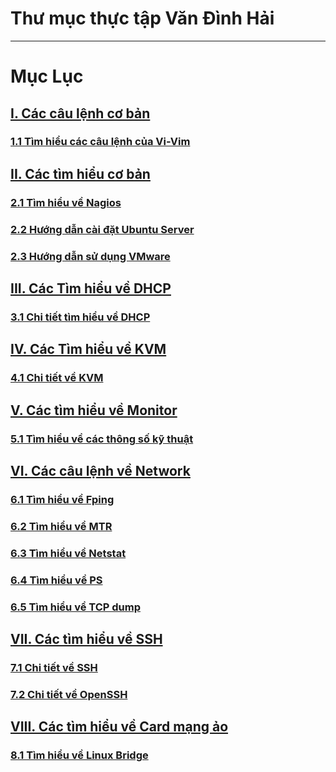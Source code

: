 # Thư mục thực tập Văn Đình Hải
-------------------------------------------
# Mục Lục
## [I. Các câu lệnh cơ bản](https://github.com/hoanghaivnn/meditech-thuctap/tree/master/HaiVD/Base%20Commands)
### [1.1 Tìm hiểu các câu lệnh của Vi-Vim](https://github.com/hoanghaivnn/meditech-thuctap/blob/master/HaiVD/Base%20Commands/TimhieucongcuVi_Vim.md)
## [II. Các tìm hiểu cơ bản](https://github.com/hoanghaivnn/meditech-thuctap/tree/master/HaiVD/Base%20Research)
### [2.1 Tìm hiểu về Nagios](https://github.com/hoanghaivnn/meditech-thuctap/blob/master/HaiVD/Base%20Research/Nagios.md)
### [2.2 Hướng dẫn cài đặt Ubuntu Server](https://github.com/hoanghaivnn/meditech-thuctap/blob/master/HaiVD/Base%20Research/huongdancaidatUbuntuServer.md)
### [2.3 Hướng dẫn sử dụng VMware](https://github.com/hoanghaivnn/meditech-thuctap/blob/master/HaiVD/Base%20Research/huongdansdVMware.md)
## [III. Các Tìm hiểu về DHCP](https://github.com/hoanghaivnn/meditech-thuctap/tree/master/HaiVD/DHCP)
### [3.1 Chi tiết tìm hiểu về DHCP](https://github.com/hoanghaivnn/meditech-thuctap/blob/master/HaiVD/DHCP/DHCP.md)
## [IV. Các Tìm hiểu về KVM](https://github.com/hoanghaivnn/meditech-thuctap/tree/master/HaiVD/KVM)
### [4.1 Chi tiết về KVM](https://github.com/hoanghaivnn/meditech-thuctap/blob/master/HaiVD/KVM/TimhieuveKMV.md)
## [V. Các tìm hiểu về Monitor](https://github.com/hoanghaivnn/meditech-thuctap/tree/master/HaiVD/Monitor)
### [5.1 Tìm hiểu về các thông số kỹ thuật](https://github.com/hoanghaivnn/meditech-thuctap/blob/master/HaiVD/Monitor/Cacthongsokythuat.md)
## [VI. Các câu lệnh về Network](https://github.com/hoanghaivnn/meditech-thuctap/tree/master/HaiVD/NetworkCommands)
### [6.1 Tìm hiểu về Fping ](https://github.com/hoanghaivnn/meditech-thuctap/blob/master/HaiVD/NetworkCommands/TimhieuFping.md)
### [6.2 Tìm hiểu về MTR ](https://github.com/hoanghaivnn/meditech-thuctap/blob/master/HaiVD/NetworkCommands/TimhieuMTR.md)
### [6.3 Tìm hiểu về Netstat](https://github.com/hoanghaivnn/meditech-thuctap/blob/master/HaiVD/NetworkCommands/TimhieuNetstat.md)
### [6.4 Tìm hiểu về PS](https://github.com/hoanghaivnn/meditech-thuctap/blob/master/HaiVD/NetworkCommands/TimhieuPS.md)
### [6.5 Tìm hiểu về TCP dump](https://github.com/hoanghaivnn/meditech-thuctap/blob/master/HaiVD/NetworkCommands/TimhieuveTCPdump.md)
## [VII. Các tìm hiểu về SSH](https://github.com/hoanghaivnn/meditech-thuctap/tree/master/HaiVD/SSH)
### [7.1 Chi tiết về SSH](https://github.com/hoanghaivnn/meditech-thuctap/blob/master/HaiVD/SSH/ssh.md)
### [7.2 Chi tiết về OpenSSH](https://github.com/hoanghaivnn/meditech-thuctap/blob/master/HaiVD/SSH/ChitietSSHvaOpenSSH.md)
## [VIII. Các tìm hiểu về Card mạng ảo](https://github.com/hoanghaivnn/meditech-thuctap/tree/master/HaiVD/VirtualSwitching)
### [8.1 Tìm hiểu về Linux Bridge](https://github.com/hoanghaivnn/meditech-thuctap/blob/master/HaiVD/VirtualSwitching/LinuxBridge.md)

